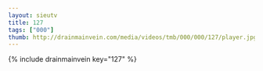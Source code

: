 ```yaml
--- 
layout: sieutv
title: 127
tags: ["000"]
thumb: http://drainmainvein.com/media/videos/tmb/000/000/127/player.jpg
---
```

{% include drainmainvein key="127" %} 
